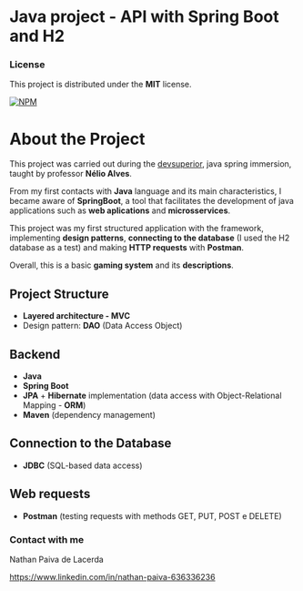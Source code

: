 # Java project - API with Spring Boot and H2 

### License

This project is distributed under the **MIT** license.

[![NPM](https://img.shields.io/npm/l/react)](https://github.com/nathan00pdl/Projeto2_Java_Spring/blob/main/LICENSE) 

# About the Project 

This project was carried out during the [devsuperior](https://www.devsuperior.com.br/), java spring immersion, taught by professor **Nélio Alves**.

From my first contacts with **Java** language and its main characteristics, I became aware of **SpringBoot**, a tool that facilitates the development of java applications such as **web aplications** and **microsservices**.

This project was my first structured application with the framework, implementing **design patterns**, **connecting to the database** (I used the H2 database as a test) and making **HTTP requests** with **Postman**.  

Overall, this is a basic **gaming system** and its **descriptions**.

## Project Structure 
- **Layered architecture - MVC**
- Design pattern: **DAO** (Data Access Object)

## Backend
- **Java**
- **Spring Boot** 
- **JPA** + **Hibernate** implementation (data access with Object-Relational Mapping - **ORM**)
- **Maven** (dependency management)
  
## Connection to the Database 
- **JDBC** (SQL-based data access)
  
## Web requests
- **Postman** (testing requests with methods GET, PUT, POST e DELETE)

### Contact with me

Nathan Paiva de Lacerda

https://www.linkedin.com/in/nathan-paiva-636336236
